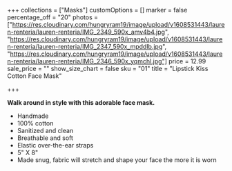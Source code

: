 +++
collections = ["Masks"]
customOptions = []
marker = false
percentage_off = "20"
photos = ["https://res.cloudinary.com/hungryram19/image/upload/v1608531443/lauren-renteria/lauren-renteria/IMG_2349_590x_amv4b4.jpg", "https://res.cloudinary.com/hungryram19/image/upload/v1608531443/lauren-renteria/lauren-renteria/IMG_2347_590x_mpddlb.jpg", "https://res.cloudinary.com/hungryram19/image/upload/v1608531443/lauren-renteria/lauren-renteria/IMG_2346_590x_yqmchl.jpg"]
price = 12.99
sale_price = ""
show_size_chart = false
sku = "01"
title = "Lipstick Kiss Cotton Face Mask"

+++

**Walk around in style with this adorable face mask.**

- Handmade
- 100% cotton
- Sanitized and clean
- Breathable and soft
- Elastic over-the-ear straps
- 5" X 8"
- Made snug, fabric will stretch and shape your face the more it is worn
